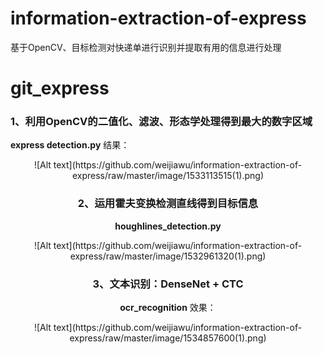 # information-extraction-of-express
基于OpenCV、目标检测对快递单进行识别并提取有用的信息进行处理


# git_express

### 1、利用OpenCV的二值化、滤波、形态学处理得到最大的数字区域
**express detection.py**
结果：
<div align=center>![Alt text](https://github.com/weijiawu/information-extraction-of-express/raw/master/image/1533113515(1).png)


### 2、运用霍夫变换检测直线得到目标信息
**houghlines_detection.py**
<div align=center>![Alt text](https://github.com/weijiawu/information-extraction-of-express/raw/master/image/1532961320(1).png)

### 3、文本识别：DenseNet + CTC
**ocr_recognition**
效果：
<div align=center>![Alt text](https://github.com/weijiawu/information-extraction-of-express/raw/master/image/1534857600(1).png)

